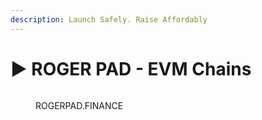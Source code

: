 ```yaml
---
description: Launch Safely. Raise Affordably
---
```


# ▶️ ROGER PAD - EVM Chains

<figure><img src=".gitbook/assets/WELCOME TO EVM CHAIN.png" alt=""><figcaption><p>ROGERPAD.FINANCE</p></figcaption></figure>

